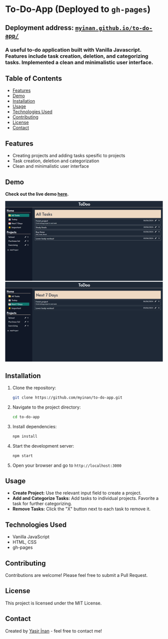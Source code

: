 # To-Do-App (Deployed to `gh-pages`)
## Deployment address: [`myinan.github.io/to-do-app/`](https://myinan.github.io/to-do-app/ "myinan.github.io/to-do-app/")
### A useful to-do application built with Vanilla Javascript. Features include task creation, deletion, and categorizing tasks. Implemented a clean and minimalistic user interface.

## Table of Contents
- [Features](#features)
- [Demo](#demo)
- [Installation](#installation)
- [Usage](#usage)
- [Technologies Used](#technologies-used)
- [Contributing](#contributing)
- [License](#license)
- [Contact](#contact)

## Features
- Creating projects and adding tasks spesific to projects
- Task creation, deletion and categorization
- Clean and minimalistic user interface

## Demo
**Check out the live demo [here](https://myinan.github.io/to-do-app/).**

![All Tasks Screen](./src/assets/readme-images/alltasksss.png)
![Next Seven Days Tasks Screen](./src/assets/readme-images/nextsevendaysss.png)

## Installation

1. Clone the repository:
    ```bash
    git clone https://github.com/myinan/to-do-app.git
    ```

2. Navigate to the project directory:
    ```bash
    cd to-do-app
    ```

3. Install dependencies:
    ```bash
    npm install
    ```

4. Start the development server:
    ```bash
    npm start
    ```

5. Open your browser and go to `http://localhost:3000`

## Usage
- **Create Project:** Use the relevant input field to create a project.
- **Add and Categorize Tasks:** Add tasks to individual projects. Favorite a task for further categorizing.
- **Remove Tasks:** Click the "X" button next to each task to remove it. 

## Technologies Used
- Vanilla JavaScript
- HTML, CSS
- gh-pages

## Contributing
Contributions are welcome! Please feel free to submit a Pull Request.

## License
This project is licensed under the MIT License.

## Contact
Created by [Yasir İnan](https://github.com/myinan) - feel free to contact me!
